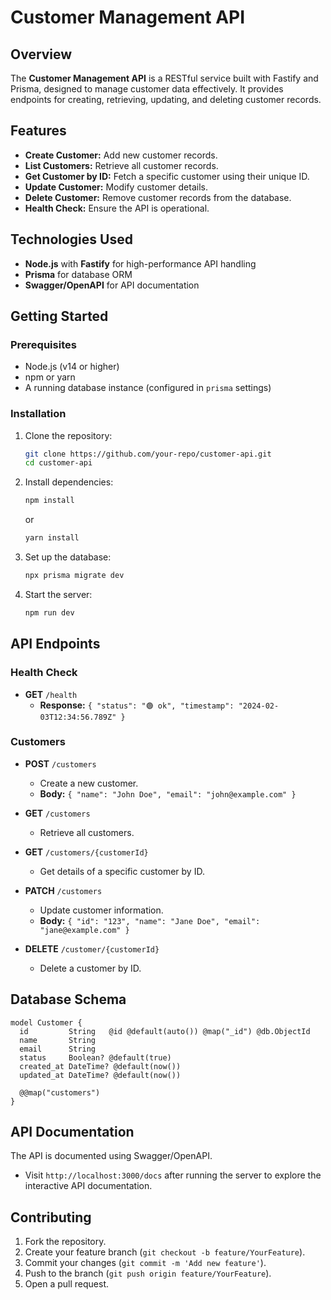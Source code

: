 # Customer Management API

## Overview

The **Customer Management API** is a RESTful service built with Fastify and Prisma, designed to manage customer data effectively. It provides endpoints for creating, retrieving, updating, and deleting customer records.

## Features
- **Create Customer:** Add new customer records.
- **List Customers:** Retrieve all customer records.
- **Get Customer by ID:** Fetch a specific customer using their unique ID.
- **Update Customer:** Modify customer details.
- **Delete Customer:** Remove customer records from the database.
- **Health Check:** Ensure the API is operational.

## Technologies Used
- **Node.js** with **Fastify** for high-performance API handling
- **Prisma** for database ORM
- **Swagger/OpenAPI** for API documentation

## Getting Started

### Prerequisites
- Node.js (v14 or higher)
- npm or yarn
- A running database instance (configured in `prisma` settings)

### Installation

1. Clone the repository:
   ```bash
   git clone https://github.com/your-repo/customer-api.git
   cd customer-api
   ```

2. Install dependencies:
   ```bash
   npm install
   ```
   or
   ```bash
   yarn install
   ```

3. Set up the database:
   ```bash
   npx prisma migrate dev
   ```

4. Start the server:
   ```bash
   npm run dev
   ```

## API Endpoints

### Health Check
- **GET** `/health`
  - **Response:** `{ "status": "🟢 ok", "timestamp": "2024-02-03T12:34:56.789Z" }`

### Customers
- **POST** `/customers`
  - Create a new customer.
  - **Body:** `{ "name": "John Doe", "email": "john@example.com" }`

- **GET** `/customers`
  - Retrieve all customers.

- **GET** `/customers/{customerId}`
  - Get details of a specific customer by ID.

- **PATCH** `/customers`
  - Update customer information.
  - **Body:** `{ "id": "123", "name": "Jane Doe", "email": "jane@example.com" }`

- **DELETE** `/customer/{customerId}`
  - Delete a customer by ID.

## Database Schema

```prisma
model Customer {
  id         String   @id @default(auto()) @map("_id") @db.ObjectId
  name       String
  email      String
  status     Boolean? @default(true)
  created_at DateTime? @default(now())
  updated_at DateTime? @default(now())

  @@map("customers")
}
```

## API Documentation
The API is documented using Swagger/OpenAPI.

- Visit `http://localhost:3000/docs` after running the server to explore the interactive API documentation.

## Contributing
1. Fork the repository.
2. Create your feature branch (`git checkout -b feature/YourFeature`).
3. Commit your changes (`git commit -m 'Add new feature'`).
4. Push to the branch (`git push origin feature/YourFeature`).
5. Open a pull request.

